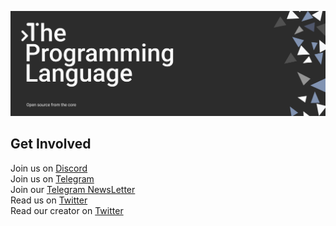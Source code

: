 ![Open Source](https://github.com/thelang-io/.github/blob/main/images/banner.png)

## Get Involved

Join us on [Discord](https://discord.gg/CTMM583G7V) \
Join us on [Telegram](https://t.me/thelang_io) \
Join our [Telegram NewsLetter](https://t.me/thelang_ann) \
Read us on [Twitter](https://twitter.com/thelang_io) \
Read our creator on [Twitter](https://twitter.com/aarondelasy)
